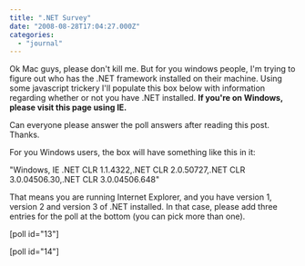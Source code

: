 ```yaml
---
title: ".NET Survey"
date: "2008-08-28T17:04:27.000Z"
categories: 
  - "journal"
---
```


Ok Mac guys, please don't kill me. But for you windows people, I'm trying to figure out who has the .NET framework installed on their machine. Using some javascript trickery I'll populate this box below with information regarding whether or not you have .NET installed. **If you're on Windows, please visit this page using IE.**

Can everyone please answer the poll answers after reading this post. Thanks.

For you Windows users, the box will have something like this in it:

"Windows, IE .NET CLR 1.1.4322,.NET CLR 2.0.50727,.NET CLR 3.0.04506.30,.NET CLR 3.0.04506.648"

That means you are running Internet Explorer, and you have version 1, version 2 and version 3 of .NET installed. In that case, please add three entries for the poll at the bottom (you can pick more than one).

<script type="text/javascript">doTheThing();</script>

\[poll id="13"\]

\[poll id="14"\]
